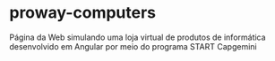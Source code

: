 # proway-computers
Página da Web simulando uma loja virtual de produtos de informática desenvolvido em Angular por meio do programa START Capgemini
